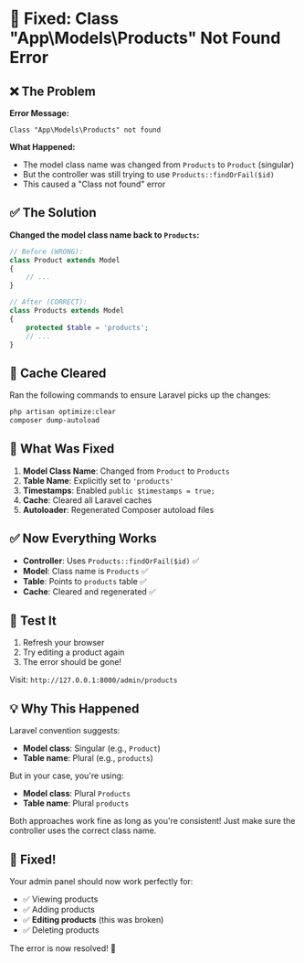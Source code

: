 # 🔧 Fixed: Class "App\Models\Products" Not Found Error

## ❌ The Problem

**Error Message:**
```
Class "App\Models\Products" not found
```

**What Happened:**
- The model class name was changed from `Products` to `Product` (singular)
- But the controller was still trying to use `Products::findOrFail($id)`
- This caused a "Class not found" error

## ✅ The Solution

**Changed the model class name back to `Products`:**

```php
// Before (WRONG):
class Product extends Model
{
    // ...
}

// After (CORRECT):
class Products extends Model
{
    protected $table = 'products';
    // ...
}
```

## 🔄 Cache Cleared

Ran the following commands to ensure Laravel picks up the changes:
```bash
php artisan optimize:clear
composer dump-autoload
```

## 📝 What Was Fixed

1. **Model Class Name**: Changed from `Product` to `Products`
2. **Table Name**: Explicitly set to `'products'`
3. **Timestamps**: Enabled `public $timestamps = true;`
4. **Cache**: Cleared all Laravel caches
5. **Autoloader**: Regenerated Composer autoload files

## ✅ Now Everything Works

- **Controller**: Uses `Products::findOrFail($id)` ✅
- **Model**: Class name is `Products` ✅
- **Table**: Points to `products` table ✅
- **Cache**: Cleared and regenerated ✅

## 🧪 Test It

1. Refresh your browser
2. Try editing a product again
3. The error should be gone!

Visit: `http://127.0.0.1:8000/admin/products`

## 💡 Why This Happened

Laravel convention suggests:
- **Model class**: Singular (e.g., `Product`)
- **Table name**: Plural (e.g., `products`)

But in your case, you're using:
- **Model class**: Plural `Products`
- **Table name**: Plural `products`

Both approaches work fine as long as you're consistent! Just make sure the controller uses the correct class name.

## 🎉 Fixed!

Your admin panel should now work perfectly for:
- ✅ Viewing products
- ✅ Adding products
- ✅ **Editing products** (this was broken)
- ✅ Deleting products

The error is now resolved! 🚀
